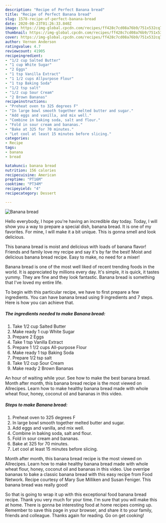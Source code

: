 ```yaml
---
description: "Recipe of Perfect Banana bread"
title: "Recipe of Perfect Banana bread"
slug: 1578-recipe-of-perfect-banana-bread
date: 2020-08-23T01:26:33.840Z
image: https://img-global.cpcdn.com/recipes/ff428c7cd08a76b9/751x532cq70/banana-bread-recipe-main-photo.jpg
thumbnail: https://img-global.cpcdn.com/recipes/ff428c7cd08a76b9/751x532cq70/banana-bread-recipe-main-photo.jpg
cover: https://img-global.cpcdn.com/recipes/ff428c7cd08a76b9/751x532cq70/banana-bread-recipe-main-photo.jpg
author: Vernon Anderson
ratingvalue: 4.7
reviewcount: 41905
recipeingredient:
- "1/2 cup Salted Butter"
- "1 cup White Sugar"
- "2 Eggs"
- "1 tsp Vanilla Extract"
- "1 1/2 cups Allpurpose Flour"
- "1 tsp Baking Soda"
- "1/2 tsp salt"
- "1/2 cup Sour Cream"
- "2 Brown Bananas"
recipeinstructions:
- "Preheat oven to 325 degrees F"
- "In large bowl smooth together melted butter and sugar."
- "Add eggs and vanilla, and mix well."
- "Combine in baking soda, salt and flour."
- "Fold in sour cream and bananas."
- "Bake at 325 for 70 minutes."
- "Let cool at least 15 minutes before slicing."
categories:
- Recipe
tags:
- banana
- bread

katakunci: banana bread 
nutrition: 156 calories
recipecuisine: American
preptime: "PT16M"
cooktime: "PT34M"
recipeyield: "4"
recipecategory: Dessert

---
```



![Banana bread](https://img-global.cpcdn.com/recipes/ff428c7cd08a76b9/751x532cq70/banana-bread-recipe-main-photo.jpg)

Hello everybody, I hope you're having an incredible day today. Today, I will show you a way to prepare a special dish, banana bread. It is one of my favorites. For mine, I will make it a bit unique. This is gonna smell and look delicious.

This banana bread is moist and delicious with loads of banana flavor! Friends and family love my recipe and say it&#39;s by far the best! Moist and delicious banana bread recipe. Easy to make, no need for a mixer!

Banana bread is one of the most well liked of recent trending foods in the world. It is appreciated by millions every day. It's simple, it is quick, it tastes yummy. They are fine and they look fantastic. Banana bread is something that I've loved my entire life.


To begin with this particular recipe, we have to first prepare a few ingredients. You can have banana bread using 9 ingredients and 7 steps. Here is how you can achieve that.

<!--inarticleads1-->

##### The ingredients needed to make Banana bread:

1. Take 1/2 cup Salted Butter
1. Make ready 1 cup White Sugar
1. Prepare 2 Eggs
1. Take 1 tsp Vanilla Extract
1. Prepare 1 1/2 cups All-purpose Flour
1. Make ready 1 tsp Baking Soda
1. Prepare 1/2 tsp salt
1. Take 1/2 cup Sour Cream
1. Make ready 2 Brown Bananas


An hour of waiting while your. See how to make the best banana bread. Month after month, this banana bread recipe is the most viewed on Allrecipes. Learn how to make healthy banana bread made with whole wheat flour, honey, coconut oil and bananas in this video. 

<!--inarticleads2-->

##### Steps to make Banana bread:

1. Preheat oven to 325 degrees F
1. In large bowl smooth together melted butter and sugar.
1. Add eggs and vanilla, and mix well.
1. Combine in baking soda, salt and flour.
1. Fold in sour cream and bananas.
1. Bake at 325 for 70 minutes.
1. Let cool at least 15 minutes before slicing.


Month after month, this banana bread recipe is the most viewed on Allrecipes. Learn how to make healthy banana bread made with whole wheat flour, honey, coconut oil and bananas in this video. Use overripe bananas to bake a classic banana bread with this easy recipe from Food Network. Recipe courtesy of Mary Sue Milliken and Susan Feniger. This banana bread was really good! 

So that is going to wrap it up with this exceptional food banana bread recipe. Thank you very much for your time. I'm sure that you will make this at home. There is gonna be interesting food at home recipes coming up. Remember to save this page in your browser, and share it to your family, friends and colleague. Thanks again for reading. Go on get cooking!
